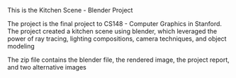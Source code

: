This is the Kitchen Scene - Blender Project

The project is the final project to CS148 - Computer Graphics in Stanford. The project created a kitchen scene using blender, which leveraged the power of ray tracing, lighting compositions, camera techniques, and object modeling

The zip file contains the blender file, the rendered image, the project report, and two alternative images